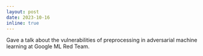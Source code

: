 ```yaml
---
layout: post
date: 2023-10-16
inline: true
---
```


Gave a talk about the vulnerabilities of preprocessing in adversarial machine learning at Google ML Red Team.

